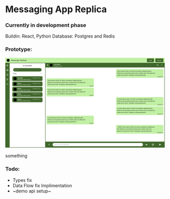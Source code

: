 # Messaging App Replica

### Currently in development phase

Buildin: React, Python
Database: Postgres and Redis


### Prototype:

![alt text](./public/prototype.png)

something
### Todo:


  - Types fix
  - Data Flow fix Implimentation
  - ~demo api setup~
